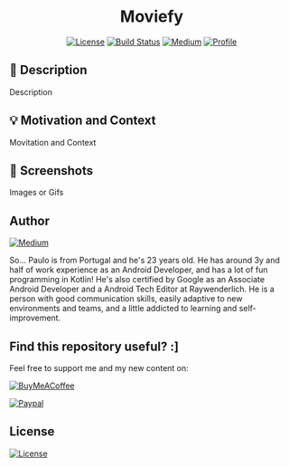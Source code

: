 <h1 align="center">Moviefy</h1>

<p align="center">
  <a href="https://opensource.org/licenses/Apache-2.0"><img alt="License" src="https://img.shields.io/badge/License-Apache%202.0-blue.svg"/></a>
  <a href="https://github.com/pauloaapereira/PPComposeTemplate/actions"><img alt="Build Status" src="https://github.com/pauloaapereira/PPComposeTemplate/workflows/Check/badge.svg"/></a> 
  <a href="https://pauloaapereira.medium.com/"><img alt="Medium" src="https://badges.aleen42.com/src/medium.svg"/></a>
  <a href="https://github.com/pauloaapereira"><img alt="Profile" src="https://badges.aleen42.com/src/github.svg"/></a> 
</p>

## :scroll: Description
Description

## :bulb: Motivation and Context
Movitation and Context

## :camera_flash: Screenshots
Images or Gifs

## Author

<a href="https://twitter.com/pauloppereiraa"><img alt="Medium" src="https://badges.aleen42.com/src/twitter.svg"/></a>

So... Paulo is from Portugal and he's 23 years old. 
He has around 3y and half of work experience as an Android Developer, and has a lot of fun programming in Kotlin! 
He's also certified by Google as an Associate Android Developer and a Android Tech Editor at Raywenderlich.
He is a person with good communication skills, easily adaptive to new environments and teams, and a little addicted to learning and self-improvement.


## Find this repository useful? :]

Feel free to support me and my new content on: 

<a href="https://www.buymeacoffee.com/ppereira"><img alt="BuyMeACoffee" src="https://badges.aleen42.com/src/buymeacoffee.svg"/></a> 

<a href="https://www.paypal.com/donate?hosted_button_id=68Q9V7ZGGAW2W"><img alt="Paypal" src="https://badges.aleen42.com/src/paypal.svg"/></a> 

## License

<a href="https://opensource.org/licenses/Apache-2.0"><img alt="License" src="https://img.shields.io/badge/License-Apache%202.0-blue.svg"/></a>
